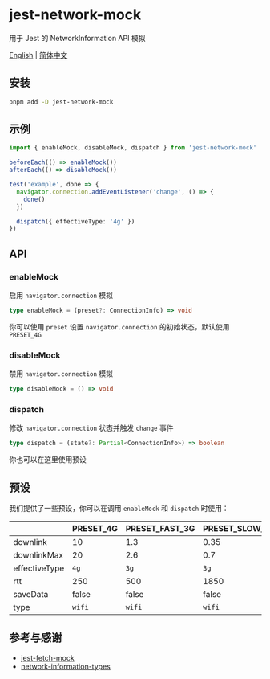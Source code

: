 # jest-network-mock

用于 Jest 的 NetworkInformation API 模拟

[English](./README.md) | [简体中文](./README.zh-CN.md)

## 安装

```bash
pnpm add -D jest-network-mock
```

## 示例

```typescript
import { enableMock, disableMock, dispatch } from 'jest-network-mock'

beforeEach(() => enableMock())
afterEach(() => disableMock())

test('example', done => {
  navigator.connection.addEventListener('change', () => {
    done()
  })

  dispatch({ effectiveType: '4g' })
})
```

## API

### enableMock

启用 `navigator.connection` 模拟

```typescript
type enableMock = (preset?: ConnectionInfo) => void
```

你可以使用 `preset` 设置 `navigator.connection` 的初始状态，默认使用 `PRESET_4G`

### disableMock

禁用 `navigator.connection` 模拟

```typescript
type disableMock = () => void
```

### dispatch

修改 `navigator.connection` 状态并触发 `change` 事件

```typescript
type dispatch = (state?: Partial<ConnectionInfo>) => boolean
```

你也可以在这里使用预设

## 预设

我们提供了一些预设，你可以在调用 `enableMock` 和 `dispatch` 时使用：

|               | PRESET_4G | PRESET_FAST_3G | PRESET_SLOW_3G | PRESET_OFFLINE |
|---------------|-----------|----------------|----------------|----------------|
| downlink      | 10        | 1.3            | 0.35           | 0              |
| downlinkMax   | 20        | 2.6            | 0.7            | 0              |
| effectiveType | `4g`      | `3g`           | `3g`           | `4g`           |
| rtt           | 250       | 500            | 1850           | 0              |
| saveData      | false     | false          | false          | false          |
| type          | `wifi`    | `wifi`         | `wifi`         | `none`         |

## 参考与感谢

- [jest-fetch-mock](https://github.com/jefflau/jest-fetch-mock)
- [network-information-types](https://github.com/lacolaco/network-information-types)
